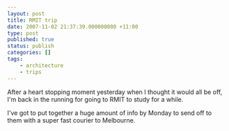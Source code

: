 ```yaml
---
layout: post
title: RMIT trip
date: 2007-11-02 21:37:39.000000000 +11:00
type: post
published: true
status: publish
categories: []
tags:
    - architecture
    - trips
---
```


<p>After a heart stopping moment yesterday when I thought it would all be off, I'm back in the running for going to RMIT to study for a while.</p>
<p>I've got to put together a huge amount of info by Monday to send off to them with a super fast courier to Melbourne.</p>
